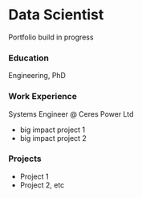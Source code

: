 # Data Scientist
Portfolio build in progress

### Education
Engineering, PhD

### Work Experience
Systems Engineer @ Ceres Power Ltd 
- big impact project 1
- big impact project 2

### Projects
- Project 1
- Project 2, etc 
